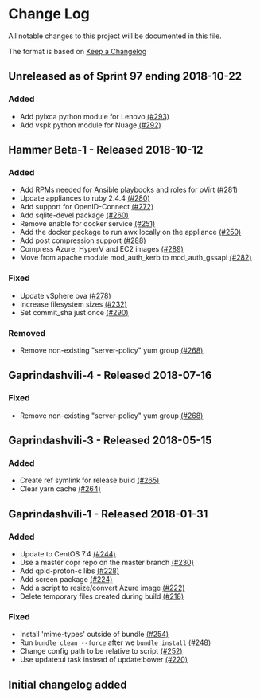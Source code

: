 # Change Log

All notable changes to this project will be documented in this file.

The format is based on [Keep a Changelog](http://keepachangelog.com/en/1.0.0/)


## Unreleased as of Sprint 97 ending 2018-10-22

### Added
- Add pylxca python module for Lenovo [(#293)](https://github.com/ManageIQ/manageiq-appliance-build/pull/293)
- Add vspk python module for Nuage [(#292)](https://github.com/ManageIQ/manageiq-appliance-build/pull/292)

## Hammer Beta-1 - Released 2018-10-12

### Added
- Add RPMs needed for Ansible playbooks and roles for oVirt [(#281)](https://github.com/ManageIQ/manageiq-appliance-build/pull/281)
- Update appliances to ruby 2.4.4 [(#280)](https://github.com/ManageIQ/manageiq-appliance-build/pull/280)
- Add support for OpenID-Connect [(#272)](https://github.com/ManageIQ/manageiq-appliance-build/pull/272)
- Add sqlite-devel package [(#260)](https://github.com/ManageIQ/manageiq-appliance-build/pull/260)
- Remove enable for docker service [(#251)](https://github.com/ManageIQ/manageiq-appliance-build/pull/251)
- Add the docker package to run awx locally on the appliance [(#250)](https://github.com/ManageIQ/manageiq-appliance-build/pull/250)
- Add post compression support [(#288)](https://github.com/ManageIQ/manageiq-appliance-build/pull/288)
- Compress Azure, HyperV and EC2 images [(#289)](https://github.com/ManageIQ/manageiq-appliance-build/pull/289)
- Move from apache module mod_auth_kerb to mod_auth_gssapi [(#282)](https://github.com/ManageIQ/manageiq-appliance-build/pull/282)

### Fixed
- Update vSphere ova [(#278)](https://github.com/ManageIQ/manageiq-appliance-build/pull/278)
- Increase filesystem sizes [(#232)](https://github.com/ManageIQ/manageiq-appliance-build/pull/232)
- Set commit_sha just once [(#290)](https://github.com/ManageIQ/manageiq-appliance-build/pull/290)

### Removed
- Remove non-existing "server-policy" yum group [(#268)](https://github.com/ManageIQ/manageiq-appliance-build/pull/268)


## Gaprindashvili-4 - Released 2018-07-16

### Fixed
- Remove non-existing "server-policy" yum group [(#268)](https://github.com/ManageIQ/manageiq-appliance-build/pull/268)

## Gaprindashvili-3 - Released 2018-05-15

### Added
- Create ref symlink for release build [(#265)](https://github.com/ManageIQ/manageiq-appliance-build/pull/265)
- Clear yarn cache [(#264)](https://github.com/ManageIQ/manageiq-appliance-build/pull/264)

## Gaprindashvili-1 - Released 2018-01-31

### Added
- Update to CentOS 7.4 [(#244)](https://github.com/ManageIQ/manageiq-appliance-build/pull/244)
- Use a master copr repo on the master branch [(#230)](https://github.com/ManageIQ/manageiq-appliance-build/pull/230)
- Add qpid-proton-c libs [(#228)](https://github.com/ManageIQ/manageiq-appliance-build/pull/228)
- Add screen package [(#224)](https://github.com/ManageIQ/manageiq-appliance-build/pull/224)
- Add a script to resize/convert Azure image [(#222)](https://github.com/ManageIQ/manageiq-appliance-build/pull/222)
- Delete temporary files created during build [(#218)](https://github.com/ManageIQ/manageiq-appliance-build/pull/218)

### Fixed
- Install 'mime-types' outside of bundle [(#254)](https://github.com/ManageIQ/manageiq-appliance-build/pull/254)
- Run `bundle clean --force` after we `bundle install` [(#248)](https://github.com/ManageIQ/manageiq-appliance-build/pull/248)
- Change config path to be relative to script [(#252)](https://github.com/ManageIQ/manageiq-appliance-build/pull/252)
- Use update:ui task instead of update:bower [(#220)](https://github.com/ManageIQ/manageiq-appliance-build/pull/220)

## Initial changelog added
